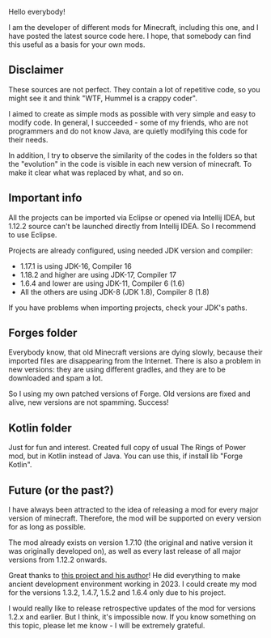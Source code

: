 Hello everybody!

I am the developer of different mods for Minecraft, including this one, and I have posted the latest source code here. I hope, that somebody can find this useful as a basis for your own mods.

<h2> Disclaimer </h2>

These sources are not perfect. They contain a lot of repetitive code, so you might see it and think "WTF, Hummel is a crappy coder".

I aimed to create as simple mods as possible with very simple and easy to modify code. 
In general, I succeeded - some of my friends, who are not programmers and do not know Java, are quietly modifying this code for their needs.

In addition, I try to observe the similarity of the codes in the folders so that the "evolution" in the code is visible in each new version of minecraft. 
To make it clear what was replaced by what, and so on.

<h2> Important info </h2>

All the projects can be imported via Eclipse or opened via Intellij IDEA, but 1.12.2 source can't be launched directly from Intellij IDEA. So I recommend to use Eclipse.

Projects are already configured, using needed JDK version and compiler:

* 1.17.1 is using JDK-16, Compiler 16
* 1.18.2 and higher are using JDK-17, Compiler 17
* 1.6.4 and lower are using JDK-11, Compiler 6 (1.6)
* All the others are using JDK-8 (JDK 1.8), Compiler 8 (1.8)

If you have problems when importing projects, check your JDK's paths.

<h2> Forges folder </h2>

Everybody know, that old Minecraft versions are dying slowly, because their imported files are disappearing from the Internet. 
There is also a problem in new versions: they are using different gradles, and they are to be downloaded and spam a lot.

So I using my own patched versions of Forge. Old versions are fixed and alive, new versions are not spamming. Success!

<h2> Kotlin folder </h2>

Just for fun and interest. Created full copy of usual The Rings of Power mod, but in Kotlin instead of Java. You can use this, if install lib "Forge Kotlin".

<h2> Future (or the past?) </h2>

I have always been attracted to the idea of releasing a mod for every major version of minecraft. Therefore, the mod will be supported on every version for as long as possible.

The mod already exists on version 1.7.10 (the original and native version it was originally developed on), as well as every last release of all major versions from 1.12.2 onwards.

Great thanks to [this project and his author](https://github.com/CrackedPolishedBlackstoneBricksMC/voldeloom)! He did everything to make ancient development environment working in 2023. I could create my mod for the versions 1.3.2, 1.4.7, 1.5.2 and 1.6.4 only due to his project. 

I would really like to release retrospective updates of the mod for versions 1.2.x and earlier. But I think, it's impossible now. If you know something on this topic, please let me know - I will be extremely grateful.
